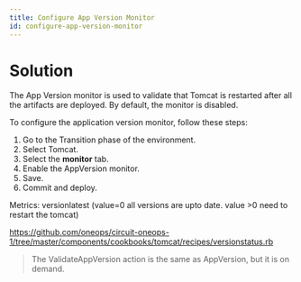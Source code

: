 ```yaml
---
title: Configure App Version Monitor
id: configure-app-version-monitor
---
```


# Solution

The App Version monitor is used to validate that Tomcat is restarted after all the artifacts are deployed. By default, the monitor is disabled.

To configure the application version monitor, follow these steps:

1. Go to the Transition phase of the environment.
2. Select Tomcat.
3. Select the **monitor** tab.
4. Enable the AppVersion monitor.
5. Save.
6. Commit and deploy.

Metrics: versionlatest (value=0  all versions are upto date. value >0 need to restart the tomcat)

https://github.com/oneops/circuit-oneops-1/tree/master/components/cookbooks/tomcat/recipes/versionstatus.rb

>The ValidateAppVersion action is the same as AppVersion, but it is on demand.